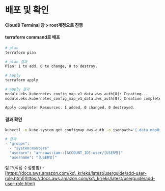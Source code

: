 # 배포 및 확인

#### Cloud9 Terminal 창 > root계정으로 진행

#### terraform command로 배포

```bash
# plan
terraform plan
 
# plan 결과
Plan: 1 to add, 0 to change, 0 to destroy.
 
# Apply
terraform apply
 
# apply 결과
module.eks.kubernetes_config_map_v1_data.aws_auth[0]: Creating...
module.eks.kubernetes_config_map_v1_data.aws_auth[0]: Creation complete after 0s [id=kube-system/aws-auth]
 
Apply complete! Resources: 1 added, 0 changed, 0 destroyed.
```

#### 결과 확인

```bash
kubectl -n kube-system get configmap aws-auth -o jsonpath='{.data.mapUsers}'
```

```bash
# 결과
- "groups":
  - "system:masters"
  "userarn": "arn:aws:iam::[ACCOUNT_ID]:user/[USER명]"
  "username": "[USER명]"
```

참고(직접 수정방법) - [https://docs.aws.amazon.com/ko\_kr/eks/latest/userguide/add-user-role.html](https://docs.aws.amazon.com/ko\_kr/eks/latest/userguide/add-user-role.html)
